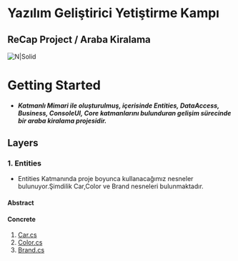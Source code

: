 # Yazılım Geliştirici Yetiştirme Kampı
## ReCap Project / Araba Kiralama
![N|Solid](https://image.freepik.com/free-vector/car-rental-service-rent-vehicle-automobile-cartoon-illustration_212005-189.jpg)
# Getting Started

+ ##### Katmanlı Mimari ile oluşturulmuş, içerisinde Entities, DataAccess, Business, ConsoleUI, Core katmanlarını bulunduran gelişim sürecinde bir araba kiralama projesidir.

## Layers
### 1. Entities
+ Entities Katmanında proje boyunca kullanacağımız nesneler bulunuyor.Şimdilik Car,Color ve Brand nesneleri bulunmaktadır.
#### Abstract
#### Concrete
1. [Car.cs](https://github.com/salihkamas/ReCapProject/blob/master/Entities/Concrete/Car.cs)
2. [Color.cs]([Car.cs] (https://github.com/salihkamas/ReCapProject/blob/master/Entities/Concrete/Color.cs))
3. [Brand.cs]([Car.cs] (https://github.com/salihkamas/ReCapProject/blob/master/Entities/Concrete/Brand.cs))


